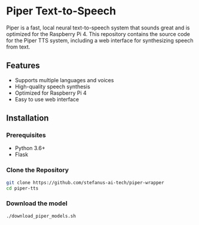 # Piper Text-to-Speech

Piper is a fast, local neural text-to-speech system that sounds great and is optimized for the Raspberry Pi 4. This repository contains the source code for the Piper TTS system, including a web interface for synthesizing speech from text.

## Features

- Supports multiple languages and voices
- High-quality speech synthesis
- Optimized for Raspberry Pi 4
- Easy to use web interface

## Installation

### Prerequisites

- Python 3.6+
- Flask

### Clone the Repository

```sh
git clone https://github.com/stefanus-ai-tech/piper-wrapper
cd piper-tts
```

### Download the model

```sh
./download_piper_models.sh
```
